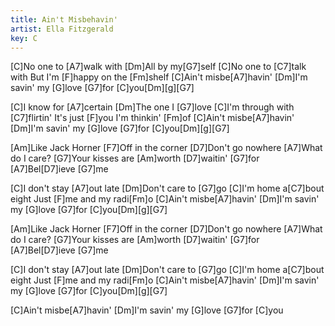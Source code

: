 ```yaml
---
title: Ain't Misbehavin'
artist: Ella Fitzgerald
key: C
---
```


[C]No one to [A7]walk with
[Dm]All by my[G7]self
[C]No one to [C7]talk with
But I'm [F]happy on the [Fm]shelf
[C]Ain't misbe[A7]havin'
[Dm]I'm savin' my [G]love [G7]for [C]you[Dm][g][G7]

[C]I know for [A7]certain
[Dm]The one I [G7]love
[C]I'm through with [C7]flirtin'
It's just [F]you I'm thinkin' [Fm]of
[C]Ain't misbe[A7]havin'
[Dm]I'm savin' my [G]love [G7]for [C]you[Dm][g][G7]

[Am]Like Jack Horner
[F7]Off in the corner
[D7]Don't go nowhere
[A7]What do I care?
[G7]Your kisses are [Am]worth [D7]waitin' [G7]for
[A7]Bel[D7]ieve [G7]me

[C]I don't stay [A7]out late
[Dm]Don't care to [G7]go
[C]I'm home a[C7]bout eight
Just [F]me and my radi[Fm]o
[C]Ain't misbe[A7]havin'
[Dm]I'm savin' my [G]love [G7]for [C]you[Dm][g][G7]

[Am]Like Jack Horner
[F7]Off in the corner
[D7]Don't go nowhere
[A7]What do I care?
[G7]Your kisses are [Am]worth [D7]waitin' [G7]for
[A7]Bel[D7]ieve [G7]me

[C]I don't stay [A7]out late
[Dm]Don't care to [G7]go
[C]I'm home a[C7]bout eight
Just [F]me and my radi[Fm]o
[C]Ain't misbe[A7]havin'
[Dm]I'm savin' my [G]love [G7]for [C]you[Dm][g][G7]

[C]Ain't misbe[A7]havin'
[Dm]I'm savin' my [G]love [G7]for [C]you
